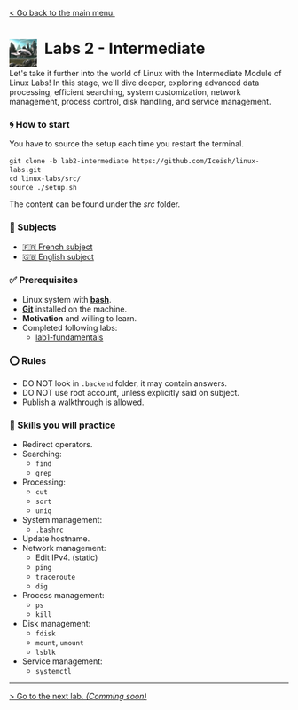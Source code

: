 [< Go back to the main menu.](https://github.com/Iceish/linux-labs/tree/master)
#  <img align="left" alt="Landed Spaceship" src="/assets/spaceship_landed.png" width="50x"/>&nbsp; Labs 2 - Intermediate

Let's take it further into the world of Linux with the Intermediate Module of Linux Labs! In this stage, we'll dive deeper, exploring advanced data processing, efficient searching, system customization, network management, process control, disk handling, and service management.

### 🌀 How to start

You have to source the setup each time you restart the terminal.
```
git clone -b lab2-intermediate https://github.com/Iceish/linux-labs.git
cd linux-labs/src/
source ./setup.sh
```

The content can be found under the _src_ folder.

###  📄 Subjects

 - [🇫🇷 French subject](./subjects/FR.md)
 - [🇬🇧 English subject](./subjects/EN.md)

### ✅ Prerequisites

 - Linux system with [**bash**](https://opensource.com/resources/what-bash).
 - [**Git**](https://git-scm.com/book/en/v2/Getting-Started-Installing-Git) installed on the machine.
 - **Motivation** and willing to learn.
 - Completed following labs:
     - [lab1-fundamentals](https://github.com/Iceish/linux-labs/tree/lab1-fundamentals)

### ⭕ Rules

 - DO NOT look in ``.backend`` folder, it may contain answers.
 - DO NOT use root account, unless explicitly said on subject.
 - Publish a walkthrough is allowed.

### 🔎 Skills you will practice

 - Redirect operators.
 - Searching:
     - `find`
     - `grep`
 - Processing:
     - `cut`
     - `sort`
     - `uniq`
 - System management:
     - `.bashrc`
 - Update hostname.
 - Network management:
     - Edit IPv4. (static)
     - `ping`
     - `traceroute`
     - `dig`
 - Process management:
     - `ps`
     - `kill`
 - Disk management:
     - `fdisk`
     - `mount`, `umount`
     - `lsblk`
 - Service management:
     - `systemctl`

---

[> Go to the next lab. _(Comming soon)_](https://github.com/Iceish/linux-labs/tree/lab2-intermediate)
